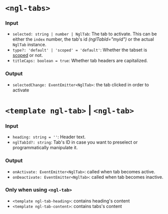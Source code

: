 # `<ngl-tabs>`

### Input

  * `selected: string | number | NglTab`: The tab to activate. This can be either the `index` number, the tab's id *(nglTabId="myid")* or the actual `NglTab` instance.
  * `type?: 'default' | 'scoped' = 'default'`: Whether the tabset is [scoped](https://www.lightningdesignsystem.com/components/tabs#scoped) or not.
  * `titleCaps: boolean = true`: Whether tab headers are capitalized.

### Output

  * `selectedChange: EventEmitter<NglTab>`: the tab clicked in order to activate


# `<template ngl-tab>` | `<ngl-tab>`

### Input

  * `heading: string = ''`: Header text.
  * `nglTabId?: string`: Tab's ID in case you want to preselect or programmatically manipulate it.

### Output

  * `onActivate: EventEmitter<NglTab>`: called when tab becomes active.
  * `onDeactivate: EventEmitter<NglTab>`: called when tab becomes inactive.

### Only when using `<ngl-tab>`

  * `<template ngl-tab-heading>`: contains heading's content
  * `<template ngl-tab-content>`: contains tabs's content
